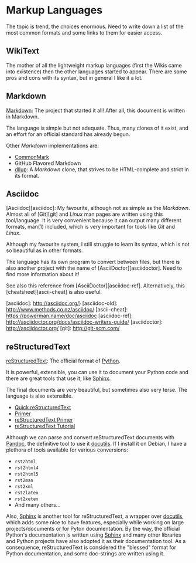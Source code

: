 Markup Languages
================

The topic is trend, the choices enormous.  Need to write down a list of the most
common formats and some links to them for easier access.

## WikiText

The mother of all the lightweight markup languages (first the Wikis came into existence)
then the other languages started to appear.  There are some pros and cons with its syntax,
but in general I like it a lot.

[wikitext]:	https://en.wikipedia.org/wiki/Wiki#Editing


## Markdown

[Markdown][markdown]:
The project that started it all!  After all, this document is written in Markdown.

The language is simple but not adequate.  Thus, many clones of it exist, and an effort
for an official standard has already begun.

Other *Markdown* implementations are:

   * [CommonMark][commonmark]
   * GitHub Flavored Markdown
   * [dllup][dllup]:
   A *Markdown* clone, that strives to be HTML-complete and strict in its format.

[markdown]:	http://daringfireball.net/projects/markdown/
[commonmark]:	http://commonmark.org/
[dllup]:	http://www.dllu.net/programming/dllup/


## Asciidoc

[Asciidoc][asciidoc]:
My favourite, although not as simple as the *Markdown*.
Almost all of [Git][git] and *Linux* man pages are written using this
tool/language.  It is very convenient because it can output many different formats,
man(1) included, which is very important for tools like *Git* and *Linux*.

Although my favourite system, I still struggle to learn its syntax, which is not so
beautiful as in other formats.

The language has its own program to convert between files, but there is also
another project with the name of [AsciiDoctor][asciidoctor].  Need to find more
information about it!

See also this reference from [AsciiDoctor][asciidoc-ref].
Alternatively, this [cheatsheet][ascii-cheat] is also useful.

[asciidoc]:	http://asciidoc.org/)
[asciidoc-old]:	http://www.methods.co.nz/asciidoc/
[ascii-cheat]:	https://powerman.name/doc/asciidoc
[asciidoc-ref]:	http://asciidoctor.org/docs/asciidoc-writers-guide/
[asciidoctor]:	http://asciidoctor.org/
[git]:		http://git-scm.com/


## reStructuredText

[reStructuredText][rst]:
The official format of [Python][python].

It is powerful, extensible, you can use it to document your Python code and there are
great tools that use it, like [Sphinx][sphinx].

The final documents are very beautiful, but sometimes also very terse.
The language is also extensible.

 * [Quick reStructuredText][quick-rst]
 * [Primer][rst-primer-1]
 * [reStructuredText Primer][rst-primer-2]
 * [reStructuredText Tutorial][rst-tut-1]

Although we can parse and convert reStructuredText documents with
[Pandoc][pandoc], the definitive tool to use it [docutils][docutils].
If I install it on Debian, I have a plethora of tools available for various
conversions:

 - `rst2html`
 - `rst2html4`
 - `rst2html5`
 - `rst2man`
 - `rst2xml`
 - `rst2latex`
 - `rst2xetex`
 - And many others...

Also, [Sphinx][sphinx] is another tool for reStructuredText, a wrapper over
[docutils][docutils], which adds some nice to have features, especially while
working on large projects/documents or for Pyton documentation.  By the way,
the official Python's documentation is written using [Sphinx][sphinx] and many
other libraries and Python projects have also adopted it as their documentation
tool.  As a consequence, reStructuredText is considered the "blessed" format for
Python documentation, and some doc-strings are written using it.

[rst]:		http://docutils.sourceforge.net/docs/ref/rst/restructuredtext.html
[quick-rst]:	http://docutils.sourceforge.net/docs/user/rst/quickref.html
[rst-primer-1]:	http://docutils.sourceforge.net/docs/user/rst/quickstart.html
[rst-primer-2]:	http://www.sphinx-doc.org/en/stable/rest.html
[rst-tut-1]:	https://www.devdungeon.com/content/restructuredtext-rst-tutorial-0
[docutils]:	http://docutils.sourceforge.net/
[sphinx]:	http://sphinx-doc.org/
[python]:	http://www.python.org
[pandoc]:	https://pandoc.org/
